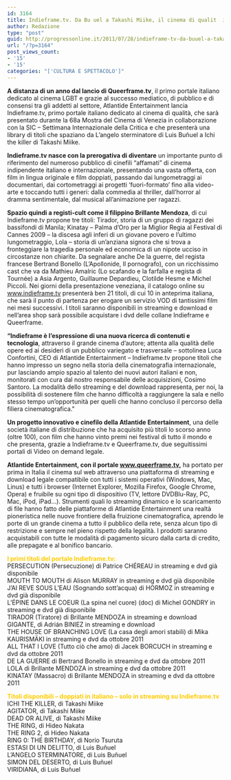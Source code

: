 ```yaml
---
id: 3164
title: Indieframe.tv. Da Bu uel a Takashi Miike, il cinema di qualit  in streaming
author: Redazione
type: "post"
guid: http://progressonline.it/2011/07/28/indieframe-tv-da-buuel-a-takashi-miike-il-cinema-di-qualit-in-streaming/
url: "/?p=3164"
post_views_count:
- '15'
- '15'
categories: "['CULTURA E SPETTACOLO']"
---
```


**A distanza di un anno dal lancio di Queerframe.tv**, il primo portale italiano dedicato al cinema LGBT e grazie al successo mediatico, di pubblico e di consensi tra gli addetti al settore, Atlantide Entertainment lancia Indieframe.tv, primo portale italiano dedicato al cinema di qualità, che sarà presentato durante la 68a Mostra del Cinema di Venezia in collaborazione con la SIC – Settimana Internazionale della Critica e che presenterà una library di titoli che spaziano da L’angelo sterminatore di Luis Buñuel a Ichi the killer di Takashi Miike.

**Indieframe.tv nasce con la prerogativa di diventare** un importante punto di riferimento del numeroso pubblico di cinefili “affamati” di cinema indipendente italiano e internazionale, presentando una vasta offerta, con film in lingua originale e film doppiati, passando dai lungometraggi ai documentari, dai cortometraggi ai progetti ‘fuori-formato’ fino alla video-arte e toccando tutti i generi: dalla commedia al thriller, dall’horror al dramma sentimentale, dal musical all’animazione per ragazzi.

**Spazio quindi a registi-cult come il filippino Brillante Mendoza**, di cui Indieframe.tv propone tre titoli: Tirador, storia di un gruppo di ragazzi dei bassifondi di Manila; Kinatay – Palma d’Oro per la Miglior Regia al Festival di Cannes 2009 – la discesa agli inferi di un giovane povero e l’ultimo lungometraggio, Lola – storia di un’anziana signora che si trova a fronteggiare la tragedia personale ed economica di un nipote ucciso in circostanze non chiarite. Da segnalare anche De la guerre, del regista francese Bertrand Bonello (L’Apollonide, Il pornografo), con un ricchissimo cast che va da Mathieu Amalric (Lo scafando e la farfalla e regista di Tournée) a Asia Argento, Guillaume Depardieu, Clotilde Hesme e Michel Piccoli. Nei giorni della presentazione veneziana, il catalogo online su www.indieframe.tv presenterà ben 21 titoli, di cui 10 in anteprima italiana, che sarà il punto di partenza per erogare un servizio VOD di tantissimi film nei mesi successivi. I titoli saranno disponibili in streaming e download e nell’area shop sarà possibile acquistare i dvd delle collane Indieframe e Queerframe.

**“Indieframe è l’espressione di una nuova ricerca di contenuti e tecnologia**, attraverso il grande cinema d’autore; attenta alla qualità delle opere ed ai desideri di un pubblico variegato e trasversale – sottolinea Luca Confortini, CEO di Atlantide Entertainment – Indieframe.tv propone titoli che hanno impresso un segno nella storia della cinematografia internazionale, pur lasciando ampio spazio al talento dei nuovi autori italiani e non, monitorati con cura dal nostro responsabile delle acquisizioni, Cosimo Santoro. La modalità dello streaming e del download rappresenta, per noi, la possibilità di sostenere film che hanno difficoltà a raggiungere la sala e nello stesso tempo un’opportunità per quelli che hanno concluso il percorso della filiera cinematografica."

**Un progetto innovativo e cinefilo della Atlantide Entertainment**, una delle società italiane di distribuzione che ha acquisito più titoli lo scorso anno (oltre 100), con film che hanno vinto premi nei festival di tutto il mondo e che presenta, grazie a Indieframe.tv e Queerframe.tv, due seguitissimi portali di Video on demand legale.

**Atlantide Entertainment, con il portale www.queerframe.tv,** ha portato per prima in Italia il cinema sul web attraverso una piattaforma di streaming e download legale compatibile con tutti i sistemi operativi (Windows, Mac, Linus) e tutti i browser (Internet Explorer, Mozilla Firefox, Google Chrome, Opera) e fruibile su ogni tipo di dispositivo (TV, lettore DVDBlu-Ray, PC, Mac, iPod, iPad…). Strumenti quali lo streaming dinamico e lo scaricamento di file hanno fatto delle piattaforme di Atlantide Entertainment una realtà pioneristica nelle nuove frontiere della fruizione cinematografica, aprendo le porte di un grande cinema a tutto il pubblico della rete, senza alcun tipo di restrizione e sempre nel pieno rispetto della legalità. I prodotti saranno acquistabili con tutte le modalità di pagamento sicuro dalla carta di credito, alle prepagate e al bonifico bancario.

<span style="color: rgb(255, 204, 0);">  
</span>

<span style="color: rgb(255, 204, 0);">**I primi titoli del portale Indieframe.tv:**</span>  
PERSECUTION (Persecuzione) di Patrice CHÉREAU in streaming e dvd già disponibile   
MOUTH TO MOUTH di Alison MURRAY in streaming e dvd già disponibile   
J’AI REVE SOUS L’EAU (Sognando sott’acqua) di HORMOZ in streaming e dvd già disponibile   
L’ÉPINE DANS LE COEUR (La spina nel cuore) (doc) di Michel GONDRY in streaming e dvd già disponibile  
TIRADOR (Tiratore) di Brillante MENDOZA in streaming e download   
GIGANTE, di Adrián BINIEZ in streaming e download   
THE HOUSE OF BRANCHING LOVE (La casa degli amori stabili) di Mika KAURISMÄKI in streaming e dvd da ottobre 2011  
ALL THAT I LOVE (Tutto ciò che amo) di Jacek BORCUCH in streaming e dvd da ottobre 2011  
DE LA GUERRE di Bertrand Bonello in streaming e dvd da ottobre 2011  
LOLA di Brillante MENDOZA in streaming e dvd da ottobre 2011  
KINATAY (Massacro) di Brillante MENDOZA in streaming e dvd da ottobre 2011  
  
<span style="color: rgb(255, 204, 0);">**Titoli disponibili – doppiati in italiano – solo in streaming su Indieframe.tv**</span>  
ICHI THE KILLER, di Takashi Miike  
AGITATOR, di Takashi Miike  
DEAD OR ALIVE, di Takashi Miike  
THE RING, di Hideo Nakata  
THE RING 2, di Hideo Nakata  
RING 0: THE BIRTHDAY, di Norio Tsuruta  
ESTASI DI UN DELITTO, di Luis Buñuel  
L’ANGELO STERMINATORE, di Luis Buñuel  
SIMON DEL DESERTO, di Luis Buñuel  
VIRIDIANA, di Luis Buñuel